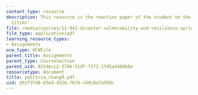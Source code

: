 ```yaml
---
content_type: resource
description: This resource is the reaction paper of the student on the topic 'Resilient
  Cities'.
file: /media/courses/11-941-disaster-vulnerability-and-resilience-spring-2005/d52f3fd803ed45287674c69c8a7a59dc_patricia_chang9.pdf
file_type: application/pdf
learning_resource_types:
- Assignments
ocw_type: OCWFile
parent_title: Assignments
parent_type: CourseSection
parent_uid: 025decc2-3746-51df-f1f2-1fd5ad489b6e
resourcetype: Document
title: patricia_chang9.pdf
uid: d52f3fd8-03ed-4528-7674-c69c8a7a59dc
---
```

